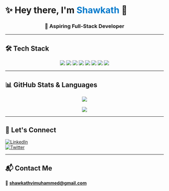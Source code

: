 <h1>✨ Hey there, I'm <span style="color:#007ACC">Shawkath</span> 👋</h1>

<h3 align="center">🚀 Aspiring Full-Stack Developer</h3>

---

## 🛠 Tech Stack

<div align="center">
  <img src="https://img.shields.io/badge/HTML5-E34F26?style=for-the-badge&logo=html5&logoColor=white"/>
  <img src="https://img.shields.io/badge/CSS3-1572B6?style=for-the-badge&logo=css3&logoColor=white"/>
  <img src="https://img.shields.io/badge/JavaScript-F7DF1E?style=for-the-badge&logo=javascript&logoColor=black"/>
  <img src="https://img.shields.io/badge/jQuery-0769AD?style=for-the-badge&logo=jquery&logoColor=white"/>
  <img src="https://img.shields.io/badge/Figma-F24E1E?style=for-the-badge&logo=figma&logoColor=white"/>
  <img src="https://img.shields.io/badge/VS%20Code-007ACC?style=for-the-badge&logo=visual-studio-code&logoColor=white"/>
  <img src="https://img.shields.io/badge/Git-F05032?style=for-the-badge&logo=git&logoColor=white"/>
  <img src="https://img.shields.io/badge/GitHub-181717?style=for-the-badge&logo=github&logoColor=white"/>
</div>

---

## 📊 GitHub Stats & Languages

<div align="center">
  <img src="https://github-readme-stats.vercel.app/api?username=shawkath73&show_icons=true&theme=tokyonight" />
  <br><br>
  <img src="https://github-readme-stats.vercel.app/api/top-langs/?username=shawkath73&layout=compact&theme=tokyonight&card_width=400" />
</div>

---

## 🤝 Let's Connect

[![LinkedIn](https://img.shields.io/badge/-LinkedIn-blue?style=for-the-badge&logo=linkedin&logoColor=white)](https://www.linkedin.com/in/muhammed-shawkath-v-i-b246b6285?utm_source=share&utm_campaign=share_via&utm_content=profile&utm_medium=android_app)  
[![Twitter](https://img.shields.io/badge/-Twitter-1DA1F2?style=for-the-badge&logo=twitter&logoColor=white)](https://x.com/TheMyst48853387?t=zeWFiAcx4So4RDPWCG2X8Q&s=09)  

---

## 📬 Contact Me

📧 **shawkathvimuhammed@gmail.com**
